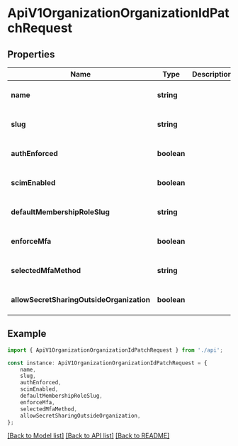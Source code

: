 # ApiV1OrganizationOrganizationIdPatchRequest


## Properties

Name | Type | Description | Notes
------------ | ------------- | ------------- | -------------
**name** | **string** |  | [optional] [default to undefined]
**slug** | **string** |  | [optional] [default to undefined]
**authEnforced** | **boolean** |  | [optional] [default to undefined]
**scimEnabled** | **boolean** |  | [optional] [default to undefined]
**defaultMembershipRoleSlug** | **string** |  | [optional] [default to undefined]
**enforceMfa** | **boolean** |  | [optional] [default to undefined]
**selectedMfaMethod** | **string** |  | [optional] [default to undefined]
**allowSecretSharingOutsideOrganization** | **boolean** |  | [optional] [default to undefined]

## Example

```typescript
import { ApiV1OrganizationOrganizationIdPatchRequest } from './api';

const instance: ApiV1OrganizationOrganizationIdPatchRequest = {
    name,
    slug,
    authEnforced,
    scimEnabled,
    defaultMembershipRoleSlug,
    enforceMfa,
    selectedMfaMethod,
    allowSecretSharingOutsideOrganization,
};
```

[[Back to Model list]](../README.md#documentation-for-models) [[Back to API list]](../README.md#documentation-for-api-endpoints) [[Back to README]](../README.md)
